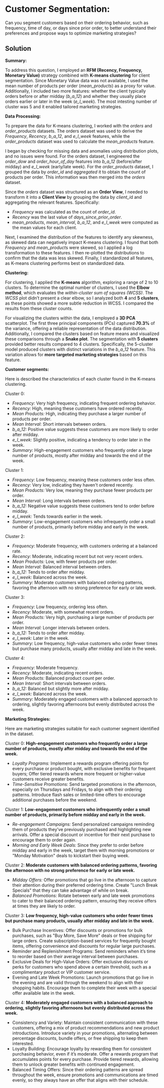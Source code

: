 # Customer Segmentation: 

Can you segment customers based on their ordering behavior, such as frequency, time of day, or days since prior order, to better understand their preferences and propose ways to optimize marketing strategies?

## Solution

**Summary:** 

To address this question, I employed an **RFM (Recency, Frequency, Monetary Value)** strategy combined with **K-means clustering** for client segmentation. Since Monetary Value data was not available, I used the mean number of products per order (*mean_products*) as a proxy for value. Additionally, I included two more features: whether the client typically orders before or after midday (*b_a_12*) and whether they usually place orders earlier or later in the week (*e_l_week*). The most intesting number of cluster was 5 and it enabled tailored marketing strategies.

**Data Processing:** 

To prepare the data for K-means clustering, I worked with the *orders* and *order_products* datasets. The orders dataset was used to derive the *Frequency*, *Recency*, *b_a_12*, and *e_l_week* features, while the *order_products* dataset was used to calculate the *mean_products* feature.

I began by checking for missing data and anomalies using distribution plots, and no issues were found. For the orders dataset, I engineered the *order_dow* and *order_hour_of_day* features into *b_a_12* (before/after midday) and *e_l_week* (early/late week). For the *order_products* dataset, I grouped the data by *order_id* and *aggregated* it to obtain the count of products per order. This information was then merged into the *orders* dataset.

Since the *orders* dataset was structured as an **Order View**, I needed to transform it into a **Client View** by grouping the data by *client_i*d and aggregating the relevant features. Specifically:

- *Frequency* was calculated as the count of *order_id*.
- *Recency* was the last value of *days_since_prior_order*.
- *mean_products*, *mean_interval*, *b_a_12*, and *e_l_week* were computed as the mean values for each client.
  
Next, I examined the distribution of the features to identify any skewness, as skewed data can negatively impact K-means clustering. I found that both *Frequency* and *mean_product*s were skewed, so I applied a log transformation to these features. I then re-plotted the distributions to confirm that the data was less skewed. Finally, I standardized all features, as K-means clustering performs best on standardized data.

**Clustering:**

For clustering, I applied the **K-means** algorithm, exploring a range of 2 to 10 clusters. To determine the optimal number of clusters, I used the **Elbow method**, which evaluates the *within-cluster sum of squares (WCSS)*. The *WCSS* plot didn’t present a clear elbow, so I analyzed both **4** and **5 clusters**, as these points showed a more subtle reduction in WCSS. I compared the results from these cluster counts.

For visualizing the clusters within the data, I employed a **3D PCA** scatterplot. The first three principal components (PCs) captured **70.3%** of the variance, offering a reliable representation of the data distribution. Additionally, I compared the clusters based on feature means and visualized these comparisons through a **Snake plot**. The segmentation with **5 clusters** provided better results compared to 4 clusters. Specifically, the 5-cluster model produced clusters with distinct variations in the *b_a_12* feature. This variation allows for **more targeted marketing strategies** based on this feature.

**Customer segments:**

Here is described the characteristics of each cluster found in the K-means clustering.
 
Cluster 0:

- *Frequency:* Very high frequency, indicating frequent ordering behavior.
- *Recency:* High, meaning these customers have ordered recently.
- *Mean Products:* High, indicating they purchase a larger number of products per order.
- *Mean Interval*: Short intervals between orders.
- *b_a_12:* Positive value suggests these customers are more likely to order after midday.
- *e_l_week:* Slightly positive, indicating a tendency to order later in the week.
- *Summary:* High-engagement customers who frequently order a large number of products, mostly after midday and towards the end of the week.

Cluster 1:

- *Frequency:* Low frequency, meaning these customers order less often.
- *Recency:* Very low, indicating they haven't ordered recently.
- *Mean Products:* Very low, meaning they purchase fewer products per order.
- *Mean Interval:* Long intervals between orders.
- *b_a_12:* Negative value suggests these customers tend to order before midday.
- *e_l_week:* Tends towards earlier in the week.
- *Summary:* Low-engagement customers who infrequently order a small number of products, primarily before midday and early in the week.
  
Cluster 2:

- *Frequency:* Moderate frequency, with customers ordering at a balanced rate.
- *Recency:* Moderate, indicating recent but not very recent orders.
- *Mean Products:* Low, with fewer products per order.
- *Mean Interval:* Balanced interval between orders.
- *b_a_12:* Tends to order after midday.
- *e_l_week:* Balanced across the week.
- *Summary:* Moderate customers with balanced ordering patterns, favoring the afternoon with no strong preference for early or late week.
  
Cluster 3:

- *Frequency:* Low frequency, ordering less often.
- *Recency:* Moderate, with somewhat recent orders.
- *Mean Products:* Very high, purchasing a large number of products per order.
- *Mean Interval:* Longer intervals between orders.
- *b_a_12:* Tends to order after midday.
- *e_l_week:* Later in the week.
- *Summary:* Low frequency, high-value customers who order fewer times but purchase many products, usually after midday and late in the week.
  
Cluster 4:

- *Frequency:* Moderate frequency.
- *Recency:* Moderate, indicating recent orders.
- *Mean Products:* Balanced product count per order.
- *Mean Interval:* Short intervals between orders.
- *b_a_12:* Balanced but slightly more after midday.
- *e_l_week:* Balanced across the week.
- *Summary:* Moderately engaged customers with a balanced approach to ordering, slightly favoring afternoons but evenly distributed across the week.

**Marketing Strategies:**

Here are marketing strategies suitable for each customer segment identified in the dataset.

Cluster 0: **High-engagement customers who frequently order a large number of products, mostly after midday and towards the end of the week.**

- *Loyalty Programs:* Implement a rewards program offering points for every purchase or product bought, with exclusive benefits for frequent buyers; Offer tiered rewards where more frequent or higher-value customers receive greater benefits.
- *Time-Sensitive Promotions:* Send targeted promotions in the afternoon, especially on Thursdays and Fridays, to align with their ordering patterns. Introduce flash sales or limited-time offers to encourage additional purchases before the weekend.

Cluster 1: **Low-engagement customers who infrequently order a small number of products, primarily before midday and early in the week.**

- *Re-engagement Campaigns:* Send personalized campaigns reminding them of products they’ve previously purchased and highlighting new arrivals. Offer a special discount or incentive for their next purchase to encourage them to order again.
- *Morning and Early Week Deals:* Since they prefer to order before midday and early in the week, target them with morning promotions or "Monday Motivation" deals to kickstart their buying week.

Cluster 2: **Moderate customers with balanced ordering patterns, favoring the afternoon with no strong preference for early or late week.**

- *Midday Offers:* Offer promotions that go live in the afternoon to capture their attention during their preferred ordering time. Create "Lunch Break Specials" that they can take advantage of while on break.
- *Balanced Promotions:* Rotate between early and late week promotions to cater to their balanced ordering pattern, ensuring they receive offers at times they are likely to order.

Cluster 3: **Low frequency, high-value customers who order fewer times but purchase many products, usually after midday and late in the week.**

- Bulk Purchase Incentives: Offer discounts or promotions for bulk purchases, such as "Buy More, Save More" deals or free shipping for large orders. Create subscription-based services for frequently bought items, offering convenience and discounts for regular large purchases.
- Reminder and Replenishment Programs: Send reminders when it’s time to reorder based on their average interval between purchases.
- Exclusive Deals for High-Value Orders: Offer exclusive discounts or perks for customers who spend above a certain threshold, such as a complimentary product or VIP customer service.
- Evening and Late Week Promotions: Launch promotions that go live in the evening and are valid through the weekend to align with their shopping habits. Encourage them to complete their week with a special offer available late in the week.

Cluster 4: **Moderately engaged customers with a balanced approach to ordering, slightly favoring afternoons but evenly distributed across the week.**

- Consistency and Variety: Maintain consistent communication with these customers, offering a mix of product recommendations and new product introductions. Introduce variety in your promotions, alternating between percentage discounts, bundle offers, or free shipping to keep them interested.
- Loyalty Building: Encourage loyalty by rewarding them for consistent purchasing behavior, even if it’s moderate. Offer a rewards program that accumulates points for every purchase. Provide tiered rewards, allowing them to unlock greater benefits with continued engagement.
- Balanced Timing Offers: Since their ordering patterns are spread throughout the week, ensure promotions and communications are timed evenly, so they always have an offer that aligns with their schedule.
